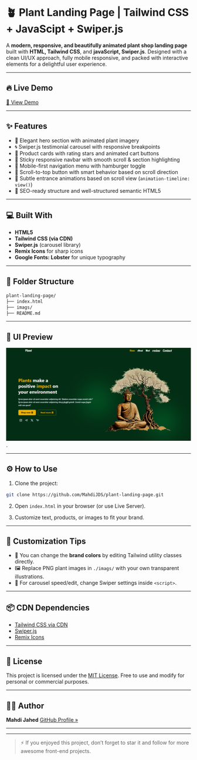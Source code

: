 # 🪴 Plant Landing Page | Tailwind CSS + JavaScipt + Swiper.js 

A **modern, responsive, and beautifully animated plant shop landing page** built with **HTML, Tailwind CSS**, and **javaScript, Swiper.js**. Designed with a clean UI/UX approach, fully mobile responsive, and packed with interactive elements for a delightful user experience.

---

## 🔥 Live Demo

[🔗 View Demo](https://MahdiJDS.github.io/plant-landing-page)

---

## ✨ Features

* 🌱 Elegant hero section with animated plant imagery
* 🌀 Swiper.js testimonial carousel with responsive breakpoints
* 🛒 Product cards with rating stars and animated cart buttons
* 🧾 Sticky responsive navbar with smooth scroll & section highlighting
* 📱 Mobile-first navigation menu with hamburger toggle
* 🎯 Scroll-to-top button with smart behavior based on scroll direction
* 🌿 Subtle entrance animations based on scroll view (`animation-timeline: view()`)
* 🧠 SEO-ready structure and well-structured semantic HTML5

---

## 💻 Built With

* **HTML5**
* **Tailwind CSS (via CDN)**
* **Swiper.js** (carousel library)
* **Remix Icons** for sharp icons
* **Google Fonts: Lobster** for unique typography

---

## 📁 Folder Structure

```
plant-landing-page/
├── index.html         
├── imags/             
├── README.md          
```

---

## 📸 UI Preview

![plant-landing-page](./Screenshot-Plant.png)  .

---

## ⚙️ How to Use

1. Clone the project:

```bash
git clone https://github.com/MahdiJDS/plant-landing-page.git
```

2. Open `index.html` in your browser (or use Live Server).

3. Customize text, products, or images to fit your brand.

---

## 🧠 Customization Tips

* 🌈 You can change the **brand colors** by editing Tailwind utility classes directly.
* 🖼 Replace PNG plant images in `./imags/` with your own transparent illustrations.
* 🧾 For carousel speed/edit, change Swiper settings inside `<script>`.

---

## 📦 CDN Dependencies

* [Tailwind CSS via CDN](https://tailwindcss.com/docs/installation/play-cdn)
* [Swiper.js](https://swiperjs.com/)
* [Remix Icons](https://remixicon.com/)

---

## 📜 License

This project is licensed under the [MIT License](LICENSE). Free to use and modify for personal or commercial purposes.

---

## 🧑‍💻 Author

**Mahdi Jahed**
[GitHub Profile »](https://github.com/MahdiJDS)

---


---

> ⚡ If you enjoyed this project, don’t forget to star it and follow for more awesome front-end projects.
